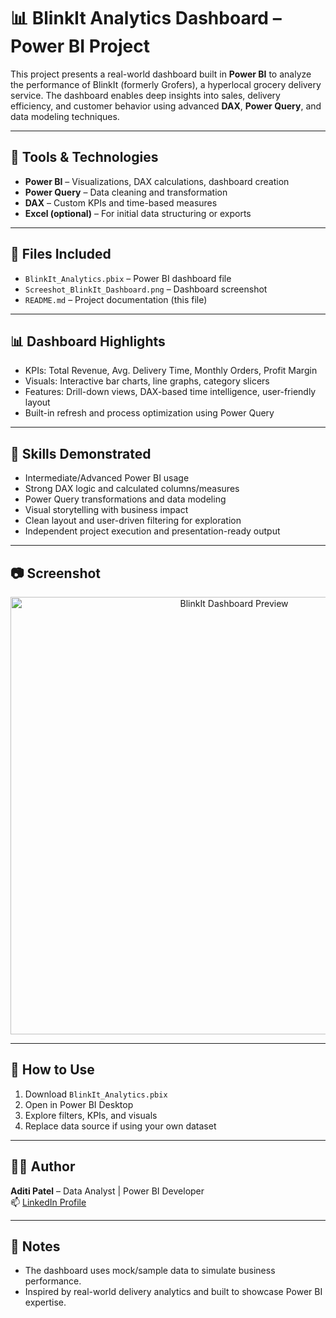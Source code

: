 # 📊 BlinkIt Analytics Dashboard – Power BI Project

This project presents a real-world dashboard built in **Power BI** to analyze the performance of BlinkIt (formerly Grofers), a hyperlocal grocery delivery service. The dashboard enables deep insights into sales, delivery efficiency, and customer behavior using advanced **DAX**, **Power Query**, and data modeling techniques.

---

## 🔧 Tools & Technologies

- **Power BI** – Visualizations, DAX calculations, dashboard creation  
- **Power Query** – Data cleaning and transformation  
- **DAX** – Custom KPIs and time-based measures  
- **Excel (optional)** – For initial data structuring or exports  

---

## 📁 Files Included

- `BlinkIt_Analytics.pbix` – Power BI dashboard file  
- `Screeshot_BlinkIt_Dashboard.png` – Dashboard screenshot  
- `README.md` – Project documentation (this file)  

---

## 📊 Dashboard Highlights

- KPIs: Total Revenue, Avg. Delivery Time, Monthly Orders, Profit Margin  
- Visuals: Interactive bar charts, line graphs, category slicers  
- Features: Drill-down views, DAX-based time intelligence, user-friendly layout  
- Built-in refresh and process optimization using Power Query  

---

## 📌 Skills Demonstrated

- Intermediate/Advanced Power BI usage  
- Strong DAX logic and calculated columns/measures  
- Power Query transformations and data modeling  
- Visual storytelling with business impact  
- Clean layout and user-driven filtering for exploration  
- Independent project execution and presentation-ready output  

---

## 📷 Screenshot

<p align="center">
  <img src="Screeshot_BlinkIt_Dashboard.png" alt="BlinkIt Dashboard Preview" width="700"/>
</p>

---

## 🚀 How to Use

1. Download `BlinkIt_Analytics.pbix`  
2. Open in Power BI Desktop  
3. Explore filters, KPIs, and visuals  
4. Replace data source if using your own dataset  

---

## 👩‍💼 Author

**Aditi Patel** – Data Analyst | Power BI Developer  
📫 [LinkedIn Profile](https://www.linkedin.com/in/aditi-patel89/)

---

## 📝 Notes

- The dashboard uses mock/sample data to simulate business performance.  
- Inspired by real-world delivery analytics and built to showcase Power BI expertise.
